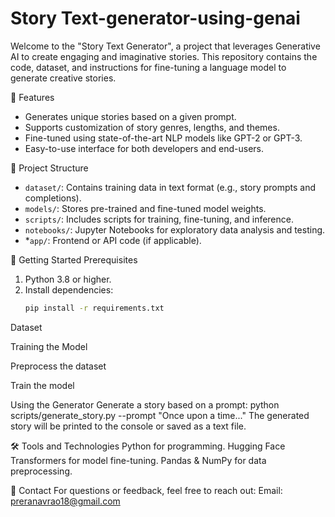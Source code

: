 # Story Text-generator-using-genai

Welcome to the "Story Text Generator", a project that leverages Generative AI to create engaging and imaginative stories. This repository contains the code, dataset, and instructions for fine-tuning a language model to generate creative stories.

🎯 Features
- Generates unique stories based on a given prompt.
- Supports customization of story genres, lengths, and themes.
- Fine-tuned using state-of-the-art NLP models like GPT-2 or GPT-3.
- Easy-to-use interface for both developers and end-users.


 📂 Project Structure

- `dataset/`: Contains training data in text format (e.g., story prompts and completions).
- `models/`: Stores pre-trained and fine-tuned model weights.
- `scripts/`: Includes scripts for training, fine-tuning, and inference.
- `notebooks/`: Jupyter Notebooks for exploratory data analysis and testing.
- *`app/`: Frontend or API code (if applicable).

🚀 Getting Started
 Prerequisites
1. Python 3.8 or higher.
2. Install dependencies:
   ```bash
   pip install -r requirements.txt
Dataset

Training the Model

Preprocess the dataset

Train the model

Using the Generator
Generate a story based on a prompt:
python scripts/generate_story.py --prompt "Once upon a time..."
The generated story will be printed to the console or saved as a text file.

🛠️ Tools and Technologies
Python for programming.
Hugging Face Transformers for model fine-tuning.
Pandas & NumPy for data preprocessing.

💬 Contact
For questions or feedback, feel free to reach out:
Email: preranavrao18@gmail.com

